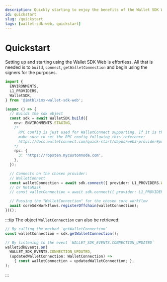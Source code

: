 ```yaml
---
description: Quickly starting to enjoy the benefits of the Wallet SDK Web
id: quickstart
slug: /quickstart
tags: [wallet-sdk-web, quickstart]
---
```


# Quickstart

Setting up and starting using the Wallet SDK Web is effortless. All that is needed is to `build`, `connect`, `getWalletConnection` and begin using the signers for the purposes.

```ts
import {
  ENVIRONMENTS,
  L1_PROVIDERS,
  WalletSDK,
} from '@imtbl/imx-wallet-sdk-web';

(async () => {
  // Builds the sdk object
  const sdk = await WalletSDK.build({
    env: ENVIRONMENTS.STAGING,
    /*
      RPC config is just used for WalletConnect supporting. If it is the case, 
      make sure to set the RPC config following this reference:
      https://docs.walletconnect.com/quick-start/dapps/web3-provider#provider-options
    */
    rpc: {
      3: 'https://ropsten.mycustomnode.com',
    },
  });

  // Connects on the chosen provider:
  // WalletConnect
  const walletConnection = await sdk.connect({ provider: L1_PROVIDERS.WALLET_CONNECT });
  // Or MetaMask
  // const walletConnection = await sdk.connect({ provider: L1_PROVIDERS.METAMASK });

  // Passing the "WalletConnection" for the chosen core workflow
  await coreSdkWorkflows.registerOffchain(walletConnection);
})();
```

:::tip
The object `WalletConnection` can also be retrieved: 
```ts
// By calling the method `getWalletConnection`
const walletConnection = sdk.getWalletConnection();

// By listening to the event `WALLET_SDK_EVENTS.CONNECTION_UPDATED`
walletSdkEvents.on(
  WALLET_SDK_EVENTS.CONNECTION_UPDATED,
  (updatedWalletConnection: WalletConnection) =>
    { const walletConnection = updatedWalletConnection; },
);
```
:::
